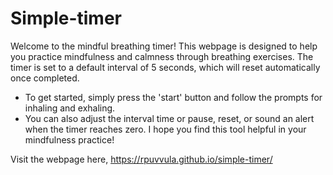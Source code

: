 # Simple-timer

Welcome to the mindful breathing timer! 
This webpage is designed to help you practice mindfulness and calmness through breathing exercises. 
The timer is set to a default interval of 5 seconds, which will reset automatically once completed. 

- To get started, simply press the 'start' button and follow the prompts for inhaling and exhaling. 
- You can also adjust the interval time or pause, reset, or sound an alert when the timer reaches zero. I hope you find this tool helpful in your mindfulness practice!

Visit the webpage here, https://rpuvvula.github.io/simple-timer/
